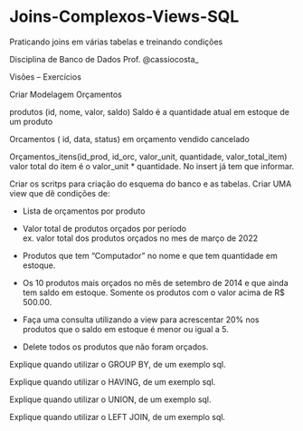 # Joins-Complexos-Views-SQL
Praticando joins em várias tabelas e treinando condições 

Disciplina de Banco de Dados
Prof. @cassiocosta_


Visões – Exercícios

Criar Modelagem Orçamentos

produtos (id, nome, valor, saldo) 
Saldo é a quantidade atual em estoque de um produto

Orcamentos ( id, data, status)
em orçamento
vendido
cancelado

Orçamentos_itens(id_prod, id_orc, valor_unit, quantidade, valor_total_item)
valor total do item é o valor_unit * quantidade. No insert já tem que informar.

Criar os scritps para criação do esquema do banco e as tabelas.
Criar UMA view que dê condições de:

- Lista de orçamentos por produto

- Valor total de produtos orçados por período	
ex. valor total dos produtos orçados no mes de março de 2022

- Produtos que tem “Computador” no nome e que tem quantidade em estoque.

- Os 10 produtos mais orçados no mês de setembro de 2014 e que ainda tem saldo em estoque. Somente os produtos com o valor acima de R$ 500.00.

- Faça uma consulta utilizando a view para acrescentar 20% nos produtos que o saldo em estoque é menor ou igual a 5.

- Delete todos os produtos que não foram orçados.

Explique quando utilizar o GROUP BY, de um exemplo sql.

Explique quando utilizar o HAVING, de um exemplo sql.

Explique quando utilizar o UNION, de um exemplo sql.

Explique quando utilizar o LEFT JOIN, de um exemplo sql.
